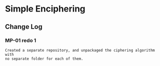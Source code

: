 # Simple Enciphering

## Change Log

### MP-01 redo 1
```
Created a separate repository, and unpackaged the ciphering algorithm with
no separate folder for each of them.
```